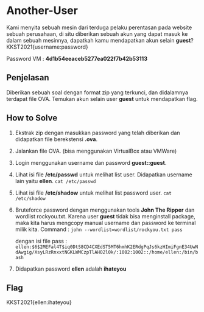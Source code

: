 # Another-User
Kami menyita sebuah mesin dari terduga pelaku perentasan pada website sebuah perusahaan, di situ diberikan sebuah akun yang dapat masuk ke dalam sebuah mesinnya, dapatkah kamu mendapatkan akun selain **guest**? KKST2021{username:password}

Password VM : **4d1b54eeaceb5277ea022f7b42b53113**

##  Penjelasan
Diberikan sebuah soal dengan format zip yang terkunci, dan didalamnya terdapat file OVA. Temukan akun selain user **guest** untuk mendapatkan flag.

## How to Solve

1. Ekstrak zip dengan masukkan password yang telah diberikan dan didapatkan file berekstensi **.ova**.
2. Jalankan file OVA. (bisa menggunakan VirtualBox atau VMWare)
3. Login menggunakan username dan password **guest::guest**.
4. Lihat isi file **/etc/passwd** untuk melihat list user. Didapatkan username lain yaitu **ellen**.
    ``cat /etc/passwd``
5. Lihat isi file **/etc/shadow** untuk melihat list password user.
    ``cat /etc/shadow``
6. Bruteforce password dengan menggunakan tools **John The Ripper** dan wordlist rockyou.txt.
	Karena user **guest** tidak bisa menginstall package, maka kita harus mengcopy manual username dan password ke terminal milik kita.
	Command :
	``john --wordlist=wordlist/rockyou.txt pass``
	
	dengan isi file pass :
	``ellen:$6$2MEFal4T$iq0DtS8CD4CXEdST5MT6hmhK2ERdgPqJs6kzHImiFgnE34UwNdAwgig/XsyLRzRnxxtNGKLWMCzpTlAHO2l0k/:1002:1002::/home/ellen:/bin/bash``
7. Didapatkan password **ellen** adalah **ihateyou**

## Flag
KKST2021{ellen:ihateyou}

